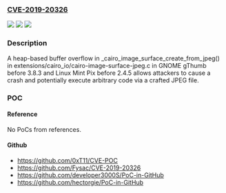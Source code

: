 ### [CVE-2019-20326](https://cve.mitre.org/cgi-bin/cvename.cgi?name=CVE-2019-20326)
![](https://img.shields.io/static/v1?label=Product&message=n%2Fa&color=blue)
![](https://img.shields.io/static/v1?label=Version&message=n%2Fa&color=blue)
![](https://img.shields.io/static/v1?label=Vulnerability&message=n%2Fa&color=brighgreen)

### Description

A heap-based buffer overflow in _cairo_image_surface_create_from_jpeg() in extensions/cairo_io/cairo-image-surface-jpeg.c in GNOME gThumb before 3.8.3 and Linux Mint Pix before 2.4.5 allows attackers to cause a crash and potentially execute arbitrary code via a crafted JPEG file.

### POC

#### Reference
No PoCs from references.

#### Github
- https://github.com/0xT11/CVE-POC
- https://github.com/Fysac/CVE-2019-20326
- https://github.com/developer3000S/PoC-in-GitHub
- https://github.com/hectorgie/PoC-in-GitHub

